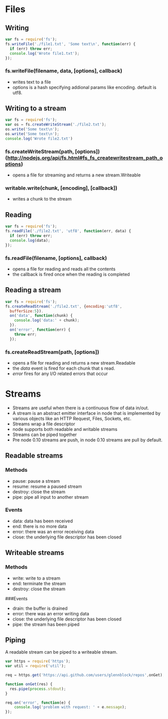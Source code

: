 # Files
## Writing
```javascript
var fs = require('fs');
fs.writeFile('./file1.txt', 'Some text\n', function(err) {
  if (err) throw err;
  console.log('Wrote file1.txt');
}); 
```

### fs.writeFile(filename, data, [options], callback)
* writes text to a file
* options is a hash specifying addional params like encoding. default is utf8.

## Writing to a stream
```javascript
var fs = require('fs');
var os = fs.createWriteStream('./file2.txt');
os.write('Some text\n');
os.write('Some text\n');
console.log('Wrote file2.txt')
```

### fs.createWriteStream(path, [options]) (http://nodejs.org/api/fs.html#fs_fs_createwritestream_path_options)
* opens a file for streaming and returns a new stream.Writeable

### writable.write(chunk, [encoding], [callback])
* writes a chunk to the stream

## Reading
```javascript
var fs = require('fs');
fs.readFile('./file2.txt', 'utf8', function(err, data) {
  if (err) throw err;
  console.log(data);
});
```

### fs.readFile(filename, [options], callback)
* opens a file for reading and reads all the contents
* the callback is fired once when the reading is completed

## Reading a stream
```javascript
var fs = require('fs');
fs.createReadStream('./file2.txt', {encoding:'utf8',
  bufferSize:5}).
  on('data', function(chunk) {
    console.log('data:' + chunk);
  }).
  on('error', function(err) {
    throw err;
  });
```

### fs.createReadStream(path, [options])
* opens a file for reading and returns a new stream.Readable
* the _data_ event is fired for each chunk that s read.
* _error_ fires for any I/O related errors that occur

# Streams

* Streams are useful when there is a continuous flow of data in/out.
* A stream is an abstract emitter interface in node that is implemented by various objects like an HTTP Request, Files, Sockets, etc.
* Streams wrap a file descriptor
* node supports both readable and writable streams
* Streams can be piped together
* Pre node 0.10 streams are push, in node 0.10 streams are pull by default.

## Readable streams
### Methods
* pause: pause a stream
* resume: resume a paused stream
* destroy: close the stream
* pipe: pipe all input to another stream

### Events
* data: data has been received
* end: there is no more data
* error: there was an error receiving data
* close: the underlying file descriptor has been closed

## Writeable streams
### Methods
* write: write to a stream
* end: terminate the stream
* destroy: close the stream

###Events
* drain: the buffer is drained
* error: there was an error writing data
* close: the underlying file descriptor has been closed
* pipe: the stream has been piped

## Piping
A readable stream can be piped to a writeable stream.

```javascript
var https = require('https');
var util = require('util');

req = https.get('https://api.github.com/users/glennblock/repos',onGet); 

function onGet(res) {
  res.pipe(process.stdout);
}

req.on('error', function(e) {
	console.log('problem with request: ' + e.message);
});




